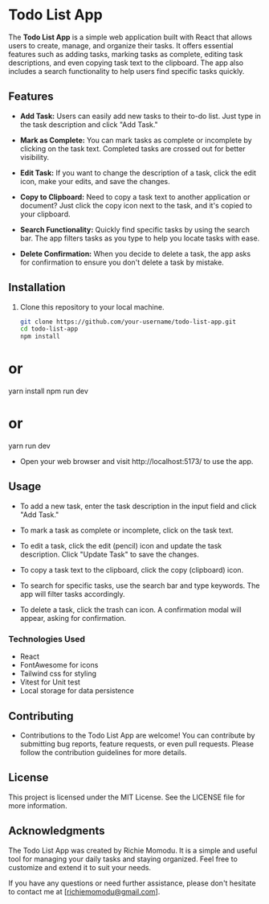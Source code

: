 # Todo List App

The **Todo List App** is a simple web application built with React that allows users to create, manage, and organize their tasks. It offers essential features such as adding tasks, marking tasks as complete, editing task descriptions, and even copying task text to the clipboard. The app also includes a search functionality to help users find specific tasks quickly.

## Features

- **Add Task:** Users can easily add new tasks to their to-do list. Just type in the task description and click "Add Task."

- **Mark as Complete:** You can mark tasks as complete or incomplete by clicking on the task text. Completed tasks are crossed out for better visibility.

- **Edit Task:** If you want to change the description of a task, click the edit icon, make your edits, and save the changes.

- **Copy to Clipboard:** Need to copy a task text to another application or document? Just click the copy icon next to the task, and it's copied to your clipboard.

- **Search Functionality:** Quickly find specific tasks by using the search bar. The app filters tasks as you type to help you locate tasks with ease.

- **Delete Confirmation:** When you decide to delete a task, the app asks for confirmation to ensure you don't delete a task by mistake.

## Installation

1. Clone this repository to your local machine.

   ```bash
   git clone https://github.com/your-username/todo-list-app.git
   cd todo-list-app
   npm install
   ```

# or

yarn install
npm run dev

# or

yarn run dev

- Open your web browser and visit http://localhost:5173/ to use the app.

## Usage

- To add a new task, enter the task description in the input field and click "Add Task."

- To mark a task as complete or incomplete, click on the task text.

- To edit a task, click the edit (pencil) icon and update the task description. Click "Update Task" to save the changes.

- To copy a task text to the clipboard, click the copy (clipboard) icon.

- To search for specific tasks, use the search bar and type keywords. The app will filter tasks accordingly.

- To delete a task, click the trash can icon. A confirmation modal will appear, asking for confirmation.

### Technologies Used

- React
- FontAwesome for icons
- Tailwind css for styling
- Vitest for Unit test
- Local storage for data persistence

## Contributing

- Contributions to the Todo List App are welcome! You can contribute by submitting bug reports, feature requests, or even pull requests. Please follow the contribution guidelines for more details.

## License

This project is licensed under the MIT License. See the LICENSE file for more information.

## Acknowledgments

The Todo List App was created by Richie Momodu. It is a simple and useful tool for managing your daily tasks and staying organized. Feel free to customize and extend it to suit your needs.

If you have any questions or need further assistance, please don't hesitate to contact me at [richiemomodu@gmail.com].
